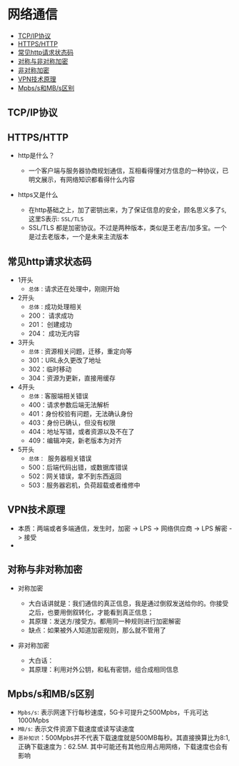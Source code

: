 # 网络通信

* [TCP/IP协议](#TCP/IP协议)
* [HTTPS/HTTP](#HTTPS/HTTP)
* [常见http请求状态码](#常见http请求状态码)
* [对称与非对称加密](#对称与非对称加密)
* [非对称加密](#非对称加密)
* [VPN技术原理](#VPN技术原理)
* [Mpbs/s和MB/s区别](#Mpbs/s和MB/s区别)


## TCP/IP协议

## HTTPS/HTTP
* http是什么？
  * 一个客户端与服务器协商规划通信，互相看得懂对方信息的一种协议，已明文展示，有网络知识都看得什么内容

* https又是什么
  * 在http基础之上，加了密钥出来，为了保证信息的安全，顾名思义多了`S`, 这里S表示: `SSL/TLS`
  * SSL/TLS 都是加密协议。不过是两种版本，类似是王老吉/加多宝。一个是过去老版本，一个是未来主流版本

## 常见http请求状态码
* 1开头
    * `总体：`请求还在处理中，刚刚开始
* 2开头
    * `总体：`成功处理相关
    * 200： 请求成功
    * 201： 创建成功
    * 204： 成功无内容
* 3开头
    * `总体：`资源相关问题，迁移，重定向等
    * 301：URL永久更改了地址
    * 302：临时移动
    * 304：资源为更新，直接用缓存
* 4开头
    * `总体：`客服端相关错误
    * 400：请求参数后端无法解析
    * 401：身份校验有问题，无法确认身份
    * 403：身份已确认，但没有权限
    * 404：地址写错，或者资源以及不在了
    * 409：编辑冲突，新老版本为对齐
* 5开头
    * `总体： `服务器相关错误
    * 500：后端代码出错，或数据库错误
    * 502：网关错误，拿不到东西返回
    * 503：服务器宕机，负荷超载或者维修中

## VPN技术原理 
* 本质：两端或者多端通信，发生时，加密 -> LPS -> 网络供应商 -> LPS 解密 -> 接受
* 

## 对称与非对称加密
* 对称加密
    * 大白话讲就是：我们通信的真正信息，我是通过倒叙发送给你的。你接受之后，也要用倒叙转化，才能看到真正信息；
    * 其原理：发送方/接受方。都用同一种规则进行加密解密
    * 缺点：如果被外人知道加密规则，那么就不管用了

* 非对称加密
    * 大白话：
    * 其原理：利用对外公钥，和私有密钥，组合成相同信息


## Mpbs/s和MB/s区别
* `Mpbs/s`: 表示网速下行每秒速度，5G卡可提升之500Mpbs，千兆可达1000Mpbs
* `MB/s`: 表示文件资源下载速度或读写读速度
* `恶补知识`：500Mpbs并不代表下载速度就是500MB每秒。其直接换算比为8:1, 正确下载速度为：62.5M. 其中可能还有其他应用占用网络，下载速度也会有影响

